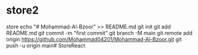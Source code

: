 # store2
 store
echo "# Mohammad-Al-Bzoor" >> README.md
git init
git add README.md
git commit -m "first commit"
git branch -M main
git remote add origin https://github.com/Mohammad04201/Mohammad-Al-Bzoor.git
git push -u origin main#   S t o r e R e a c t  
 